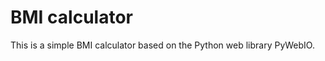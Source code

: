 <h1>BMI calculator</h1>
<p>This is a simple BMI calculator based on the Python web library PyWebIO.</p>
